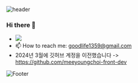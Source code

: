 ![header](https://capsule-render.vercel.app/api?type=wave&color=auto&height=300&section=header)
### Hi there 👋

<!--
**meeyoungchoi/meeyoungchoi** is a ✨ _special_ ✨ repository because its `README.md` (this file) appears on your GitHub profile.

Here are some ideas to get you started:-->
- <a href="https://github.com/meeyoungchoi"><img src="https://hits.seeyoufarm.com/api/count/incr/badge.svg?url=https%3A%2F%2Fgithub.com%2Fseondal&count_bg=%23000000&title_bg=%23000000&icon=github.svg&icon_color=%23E7E7E7&title=GitHub&edge_flat=false)"/></a>
- 📫 How to reach me: goodlife1359@gmail.com
- 2024년 3월에 깃허브 계정을 이전했습니다 -> https://github.com/meeyoungchoi-front-dev

![Footer](https://capsule-render.vercel.app/api?type=waving&color=auto&height=200&section=footer)
